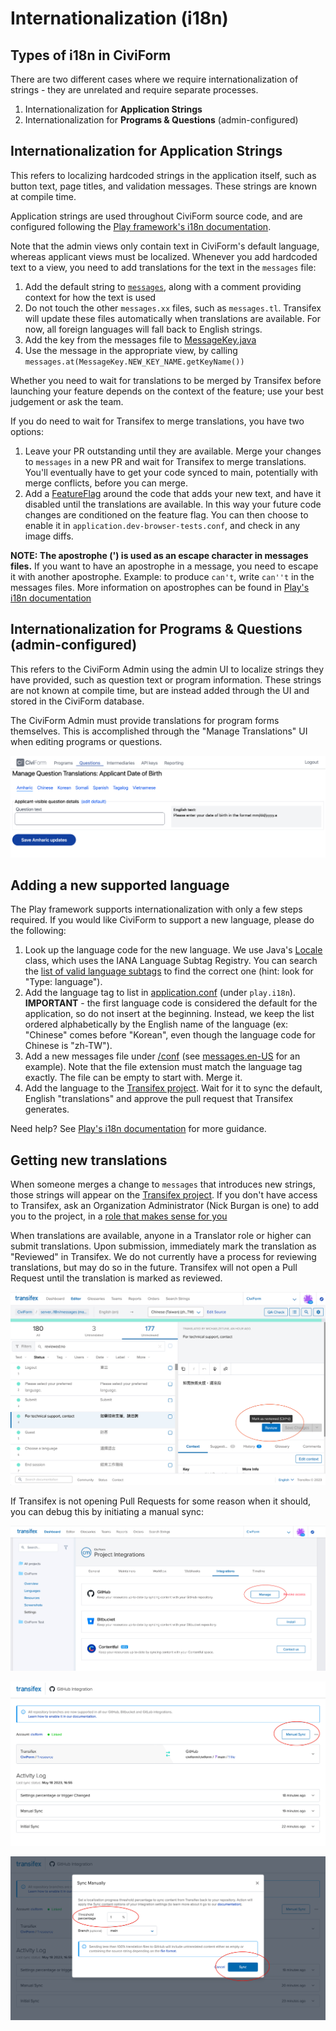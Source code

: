 # Internationalization (i18n)

## Types of i18n in CiviForm

There are two different cases where we require internationalization of strings - they are unrelated and require separate processes.

1. Internationalization for **Application Strings**
2. Internationalization for **Programs & Questions** (admin-configured)

## Internationalization for Application Strings

This refers to localizing hardcoded strings in the application itself, such as button text, page titles, and validation messages. These strings are known at compile time.

Application strings are used throughout CiviForm source code, and are configured following the [Play framework's i18n documentation](https://www.playframework.com/documentation/2.8.x/JavaI18N). 

Note that the admin views only contain text in CiviForm's default language, whereas applicant views must be localized. Whenever you add hardcoded text to a view, you need to add translations for the text in the `messages` file:

1. Add the default string to [`messages`](https://github.com/civiform/civiform/blob/main/server/conf/i18n/messages), along with a comment providing context for how the text is used
2. Do not touch the other `messages.xx` files, such as `messages.tl`. Transifex will update these files automatically when translations are available. For now, all foreign languages will fall back to English strings.
3. Add the key from the messages file to [MessageKey.java](https://github.com/civiform/civiform/blob/main/server/app/services/MessageKey.java)
4. Use the message in the appropriate view, by calling `messages.at(MessageKey.NEW_KEY_NAME.getKeyName())`

Whether you need to wait for translations to be merged by Transifex before launching your feature depends on the context of the feature; use your best judgement or ask the team.

If you do need to wait for Transifex to merge translations, you have two options:

1.  Leave your PR outstanding until they are available. Merge your changes to `messages` in a new PR and wait for Transifex to merge translations. You'll eventually have to get your code synced to main, potentially with merge conflicts, before you can merge. 
2. Add a [FeatureFlag](feature-flags.md) around the code that adds your new text, and have it disabled until the translations are available.  In this way your future code changes are conditioned on the feature flag.  You can then choose to enable it in `application.dev-browser-tests.conf`, and check in any image diffs.

**NOTE: The apostrophe (') is used as an escape character in messages files.** If you want to have an apostrophe in a message, you need to escape it with another apostrophe. Example: to produce `can't`, write `can''t` in the messages files. More information on apostrophes can be found in [Play's i18n documentation](https://www.playframework.com/documentation/2.8.x/JavaI18N#Notes-on-apostrophes)

## Internationalization for Programs & Questions (admin-configured)

This refers to the CiviForm Admin using the admin UI to localize strings they have provided, such as question text or program information. These strings are not known at compile time, but are instead added through the UI and stored in the CiviForm database.
 
The CiviForm Admin must provide translations for program forms themselves. This is accomplished through the "Manage Translations" UI when editing programs or questions.

![Admin translations](<../../.gitbook/assets/admin-translations.png>)

## Adding a new supported language

The Play framework supports internationalization with only a few steps required. If you would like CiviForm to support a new language, please do the following:

1. Look up the language code for the new language. We use Java's [Locale](https://docs.oracle.com/en/java/javase/11/docs/api/java.base/java/util/Locale.html) class, which uses the IANA Language Subtag Registry. You can search the [list of valid language subtags](https://www.iana.org/assignments/language-subtag-registry/language-subtag-registry) to find the correct one (hint: look for "Type: language").
2. Add the language tag to list in [application.conf](https://github.com/civiform/civiform/blob/main/server/conf/application.conf) (under `play.i18n`). **IMPORTANT** - the first language code is considered the default for the application, so do not insert at the beginning. Instead, we keep the list ordered alphabetically by the English name of the language (ex: "Chinese" comes before "Korean", even though the language code for Chinese is "zh-TW").
3. Add a new messages file under [/conf](https://github.com/civiform/civiform/tree/main/server/conf) (see [messages.en-US](https://github.com/civiform/civiform/blob/main/server/conf/messages.en-US) for an example). Note that the file extension must match the language tag exactly. The file can be empty to start with. Merge it.
4. Add the language to the [Transifex project](https://app.transifex.com/civiform/). Wait for it to sync the default, English "translations" and approve the pull request that Transifex generates.

Need help? See [Play's i18n documentation](https://www.playframework.com/documentation/2.8.x/JavaI18N) for more guidance.

## Getting new translations

When someone merges a change to `messages` that introduces new strings, those strings will appear on the [Transifex project](https://app.transifex.com/civiform/). If you don't have access to Transifex, ask an Organization Administrator (Nick Burgan is one) to add you to the project, in a [role that makes sense for you](https://help.transifex.com/en/articles/6223416-understanding-user-roles)

When translations are available, anyone in a Translator role or higher can submit translations. Upon submission, immediately mark the translation as "Reviewed" in Transifex. We do not currently have a process for reviewing translations, but may do so in the future. Transifex will not open a Pull Request until the translation is marked as reviewed.

![Review translation](<../../.gitbook/assets/review-translation.png>)

If Transifex is not opening Pull Requests for some reason when it should, you can debug this by
initiating a manual sync:

![Integration settings](<../../.gitbook/assets/integration-settings.png>)

![Manual sync button](<../../.gitbook/assets/manual-sync-button.png>)

![Manual sync pane](<../../.gitbook/assets/sync-pane.png>)
